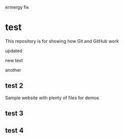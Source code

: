 ermergy fix

# test

This repository is for showing how Git and GitHub work

updated 

new text

another


## test 2

Sample website with plenty of files for demos

## test 3

## test 4
